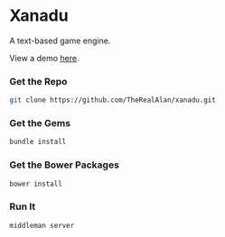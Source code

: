 # Xanadu
A text-based game engine.

View a demo [here](http://therealalan.github.io/xanadu/).

### Get the Repo
``` bash
git clone https://github.com/TheRealAlan/xanadu.git
```

### Get the Gems
``` bash
bundle install
```

### Get the Bower Packages
``` bash
bower install
```

### Run It
``` bash
middleman server
```